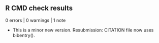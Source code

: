 ## R CMD check results

0 errors | 0 warnings | 1 note

* This is a minor new version. Resubmission: CITATION file now uses bibentry().
